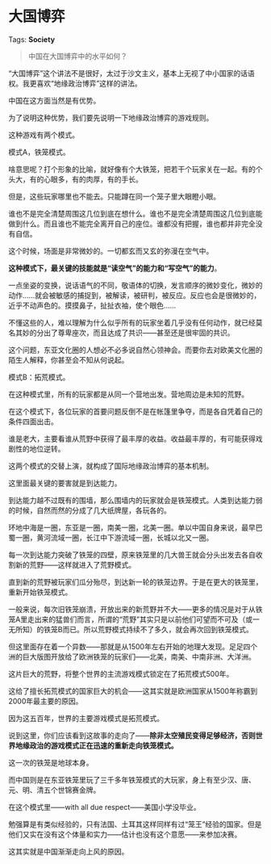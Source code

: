 # 大国博弈

Tags: **Society**

> 中国在大国博弈中的水平如何？



“大国博弈”这个讲法不是很好，太过于沙文主义，基本上无视了中小国家的话语权。我更喜欢“地缘政治博弈”这样的讲法。

中国在这方面当然是有优势。

为了说明这种优势，我们要先说明一下地缘政治博弈的游戏规则。

这种游戏有两个模式。

模式A，铁笼模式。

啥意思呢？打个形象的比喻，就好像有个大铁笼，把若干个玩家关在一起。有的个头大，有的心眼多，有的肉厚，有的手长。

但是，这些玩家哪里也不能去。只能蹲在同一个笼子里大眼瞪小眼。

谁也不是完全清楚周围这几位到底在想什么。谁也不是完全清楚周围这几位到底能做到什么。而且谁也不能完全离开自己的座位。谁都没有把握，谁也都并非完全没有自信。

这个时候，场面是非常微妙的。一切都玄而又玄的弥漫在空气中。

**这种模式下，最关键的技能就是“读空气”的能力和“写空气”的能力**。

一点坐姿的变换，说话语气的不同，敬语体的切换，发言顺序的微妙变化，微妙的动作……就会被敏感的捕捉到，被解读，被研判，被反应。反应也会是很微妙的，近乎不动声色的。摸摸鼻子，扯扯衣袖，使个眼色……

不懂这些的人，难以理解为什么似乎所有的玩家坐着几乎没有任何动作，就已经莫名其妙的分出了尊卑座次，而且达成了共识——甚至还是很牢固的共识。

这个问题，东亚文化圈的人想必不必多说自然心领神会。而要你去对欧美文化圈的陌生人解释，你甚至会不知从何说起。

  


模式B：拓荒模式。

在这种模式里，所有的玩家都是从同一个营地出发。营地周边是未知的荒野。

在这个模式下，各位玩家的首要问题反倒不是在帐篷里争夺，而是各自凭着自己的条件四面出击。

谁是老大，主要看谁从荒野中获得了最丰厚的收益。收益最丰厚的，有可能获得戏剧性的地位逆转。

这两个模式的交替上演，就构成了国际地缘政治博弈的基本机制。

这里面最关键的要害就是到达能力。

到达能力越不过既有的围墙，那么围墙内的玩家就会是铁笼模式。人类到达能力弱的时候，自然而然的分成了几大纸牌屋，各玩各的。

环地中海是一圈，东亚是一圈，南美一圈，北美一圈。单以中国自身来说，最早巴蜀一圈，黄河流域一圈，长江中下游流域一圈，长城以北又一圈。

每一次到达能力突破了铁笼的四壁，原来铁笼里的几大兽王就会分头出发去各自收割新的荒野——这样就进入了荒野模式。

直到新的荒野被玩家们瓜分殆尽，到达新一轮的铁笼边界。于是在更大的铁笼里，重新开始铁笼模式。

一般来说，每次旧铁笼崩溃，开放出来的新荒野并不大——更多的情况是对于从铁笼A里走出来的猛兽们而言，所谓的“荒野”其实只是以前他们可望而不可及（或一无所知）的铁笼B而已。所以荒野模式持续不了多久，就会再次回到铁笼模式。

但这里面存在着一个异数——那就是从1500年左右开始的地理大发现。足足四个洲的巨大版图开放给了欧洲铁笼的玩家们——北美，南美、中南非洲、大洋洲。

这片巨大的荒野，将整个世界的主流游戏模式锁定在了拓荒模式500年。

这给了擅长拓荒模式的国家巨大的机会——这其实就是欧洲国家从1500年称霸到2000年最主要的原因。

因为这五百年，世界的主要游戏模式是拓荒模式。

说到这里，你们应该看到这故事的走向了——**除非太空殖民变得足够经济，否则世界地缘政治的游戏模式正在迅速的重新走向铁笼模式。**

这一次的铁笼是地球本身。

而中国则是在东亚铁笼里玩了三千多年铁笼模式的大玩家，身上有至少汉、唐、元、明、清五个世锦赛金牌。

在这个模式里——with all due respect——美国小学没毕业。

勉强算是有类似经验的，只有法国、土耳其这样同样有过“笼王”经验的国家。但是他们又实在没有这个体量和实力——估计也没有这个意愿——来参加决赛。

这其实就是中国渐渐走向上风的原因。



